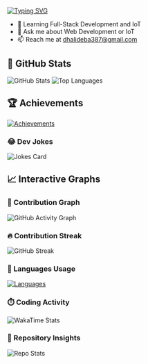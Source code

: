 
[![Typing SVG](https://readme-typing-svg.herokuapp.com?font=Fira+Code&size=22&pause=1000&color=FF5733&width=435&lines=Hi!+I'm+Debashis+Dhali;I+build+Web+Apps+%26+Explore+IoT+Solutions)](https://git.io/typing-svg)


- 🌱 Learning Full-Stack Development and IoT
- 💬 Ask me about Web Development or IoT
- 📫 Reach me at dhalideba387@gmail.com

## 🌟 GitHub Stats
![GitHub Stats](https://github-readme-stats.vercel.app/api?username=DebashisDhali&show_icons=true&theme=radical)
![Top Languages](https://github-readme-stats.vercel.app/api/top-langs/?username=DebashisDhali&layout=compact&theme=radical)

## 🏆 Achievements
[![Achievements](https://github-profile-trophy.vercel.app/?username=DebashisDhali&theme=dracula)](https://github.com/ryo-ma/github-profile-trophy)


### 😂 Dev Jokes
![Jokes Card](https://readme-jokes.vercel.app/api?theme=radical)




## 📈 Interactive Graphs

### 🌱 Contribution Graph
![GitHub Activity Graph](https://github-readme-activity-graph.cyclic.app/graph?username=DebashisDhali&theme=react-dark&area=true&hide_border=true)

### 🔥 Contribution Streak
![GitHub Streak](https://streak-stats.demolab.com?user=DebashisDhali&theme=radical&hide_border=true)

### 🎨 Languages Usage
[![Languages](https://github-readme-stats.vercel.app/api/top-langs/?username=DebashisDhali&layout=compact&theme=radical)](https://github.com/DebashisDhali)

### ⏱️ Coding Activity
![WakaTime Stats](https://github-readme-stats.vercel.app/api/wakatime?username=DebashisDhali&theme=radical)

### 🌟 Repository Insights
![Repo Stats](https://github-readme-stats.vercel.app/api/pin/?username=DebashisDhali&repo=FindGithubProfile&theme=radical)





